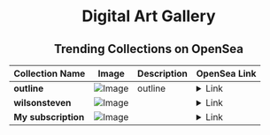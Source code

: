 <div align="center">

# Digital Art Gallery

## Trending Collections on OpenSea

| Collection Name                       | Image                                                                                     | Description                       | OpenSea Link                                                                                          |
|---------------------------------------|-------------------------------------------------------------------------------------------|-----------------------------------|--------------------------------------------------------------------------------------------------------|
| **outline** | ![Image](https://i.seadn.io/s/raw/files/010434862b679fba418f6a8d7c1e7f53.png?w=500&auto=format?w=200&auto=format) | outline | <details><summary>Link</summary>[outline](https://opensea.io/collection/outline-16)</details> |
| **wilsonsteven** | ![Image](https://i.seadn.io/s/raw/files/554c0699bdf025e1a1318594cabc4221.gif?w=500&auto=format?w=200&auto=format) |  | <details><summary>Link</summary>[wilsonsteven](https://opensea.io/collection/wilsonsteven)</details> |
| **My subscription** | ![Image](https://raw.seadn.io/files/f136389ec3bcdc99555f4a51f4d2e096.svg?w=200&auto=format) |  | <details><summary>Link</summary>[My subscription](https://opensea.io/collection/my-subscription-650)</details> |

</div>